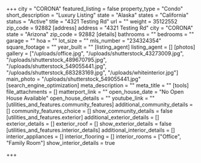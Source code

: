 +++
city = "CORONA"
featured_listing = false
property_type = "Condo"
short_description = "Luxury Listing"
state = "Alaska"
states = "California"
status = "Active"
title = "4321 Testing Rd"
url = ""
weight = 35122552
zip_code = 92882
[address]
address = "4321 Testing Rd"
city = "CORONA"
state = "Arizona"
zip_code = 92882
[details]
bathrooms = ""
bedrooms = ""
garage = ""
hoa = ""
lot_size = ""
mls_number = "234324354"
square_footage = ""
year_built = ""
[listing_agent]
listing_agent = []
[photos]
gallery = ["/uploads/office.jpg", "/uploads/shutterstock_43273009.jpg", "/uploads/shutterstock_489670795.jpg", "/uploads/shutterstock_549055441.jpg", "/uploads/shutterstock_683283169.jpg", "/uploads/whiteinterior.jpg"]
main_photo = "/uploads/shutterstock_549055441.jpg"
[search_engine_optimization]
meta_description = ""
meta_title = ""
[tools]
file_attachments = []
matterport_link = ""
open_house_date = "No Open House Available"
open_house_details = ""
youtube_link = ""
[utilities_and_features.community_features]
additional_community_details = []
community_features_choice = []
show_community_details = false
[utilities_and_features.exterior]
additional_exterior_details = []
exterior_details = []
exterior_roof = []
show_exterior_details = false
[utilities_and_features.interior_details]
additional_interior_details = []
interior_appliances = []
interior_flooring = []
interior_rooms = ["Office", "Family Room"]
show_interior_details = true

+++
